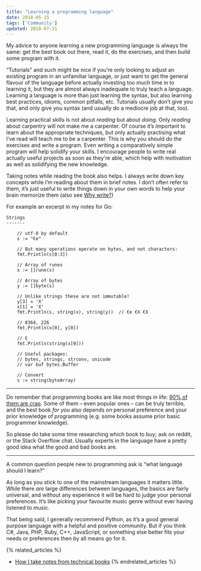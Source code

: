 ```yaml
---
title: "Learning a programming language"
date: 2018-05-15
tags: ['Community']
updated: 2018-07-31
---
```


My advice to anyone learning a new programming language is always the same: get
the best book out there, read it, do the exercises, and then build some program
with it.

“Tutorials” and such might be nice if you’re only looking to adjust an existing
program in an unfamiliar language, or just want to get the general flavour of
the language before actually investing too much time in to learning it, but they
are almost always inadequate to truly teach a language. Learning a language is
more than just learning the syntax, but also learning best practices, idioms,
common pitfalls, etc. Tutorials usually don’t give you that, and only give you
syntax (and usually do a mediocre job at that, too).

Learning practical skills is not about *reading* but about *doing*. Only
*reading* about carpentry will not make me a carpenter. Of course it’s important
to learn about the appropriate techniques, but only actually practising what I’ve
read will teach me to be a carpenter.
This is why you should do the exercises and write a program. Even writing a
comparatively simple program will help solidify your skills. I encourage people
to write real actually useful projects as soon as they're able, which help with
motivation as well as solidifying the new knowledge.

Taking notes while reading the book also helps. I always write down key concepts
while I’m reading about them in brief notes. I don’t often refer to them, it’s
just useful to write things down in your own words to help your brain memorize
them (also see [Why write?](/why-write.html))

For example an excerpt in my notes for Go:

    Strings
    -------

        // utf-8 by default
        s := "€e"

        // But many operations operate on bytes, and not characters:
        fmt.Println(s[0:3])

        // Array of runes
        x := []rune(s)

        // Array of bytes
        y := []byte(s)

        // Unlike strings these are not immutable!
        y[3] = 'X'
        x[1] = 'X'
        fmt.Println(s, string(x), string(y))  // €e €X €X

        // 8364, 226
        fmt.Println(x[0], y[0])

        // €
        fmt.Println(string(x[0]))

        // Useful packages:
        // bytes, strings, strconv, unicode
        // var buf bytes.Buffer

        // Convert
        s := string(byteArray)

---

Do remember that programming books are like most things in life: [90% of them
are crap](https://en.wikipedia.org/wiki/Sturgeon%27s_law). Some of them – even
popular ones – can be truly terrible, and the best book *for you* also depends
on personal preference and your prior knowledge of programming (e.g. some books
assume prior basic programmer knowledge).

So please do take some time researching which book to buy; ask on reddit, or the
Stack Overflow chat. Usually experts in the language have a pretty good idea
what the good and bad books are.

---

A common question people new to programming ask is “what language should I
learn?”

As long as you stick to one of the mainstream languages it matters little. While
there *are* large differences between languages, the basics are fairly
universal, and without any experience it will be hard to judge your personal
preferences. It’s like picking your favourite music genre without ever having
listened to music.

That being said, I generally recommend Python, as it’s a good general purpose
language with a helpful and positive community. But if you think C#, Java, PHP,
Ruby, C++, JavaScript, or something else better fits your needs or preferences
then by all means go for it.

{% related_articles %}
- [How I take notes from technical books](https://eddyerburgh.me/how-i-take-notes-from-technical-books)
{% endrelated_articles %}

